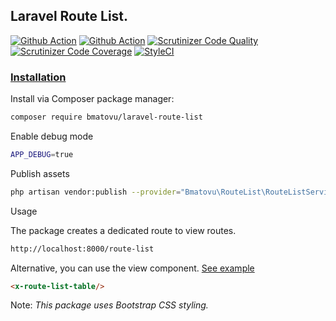 ## Laravel Route List.

[![Github Action](https://github.com/mtvbrianking/laravel-route-list/workflows/run-tests/badge.svg)](https://github.com/mtvbrianking/laravel-route-list/actions?query=workflow:run-tests)
[![Github Action](https://github.com/mtvbrianking/laravel-route-list/workflows/gen-docs/badge.svg)](https://mtvbrianking.github.io/laravel-route-list/master)
[![Scrutinizer Code Quality](https://scrutinizer-ci.com/g/mtvbrianking/laravel-route-list/badges/quality-score.png?b=master)](https://scrutinizer-ci.com/g/mtvbrianking/laravel-route-list/?branch=master)
[![Scrutinizer Code Coverage](https://scrutinizer-ci.com/g/mtvbrianking/laravel-route-list/badges/coverage.png?b=master)](https://scrutinizer-ci.com/g/mtvbrianking/laravel-route-list/?branch=master)
[![StyleCI](https://github.styleci.io/repos/272880343/shield?branch=master)](https://github.styleci.io/repos/272880343)

### [Installation](https://packagist.org/packages/bmatovu/laravel-route-list)

Install via Composer package manager:

```bash
composer require bmatovu/laravel-route-list
```

Enable debug mode

```bash
APP_DEBUG=true
```

Publish assets

```bash
php artisan vendor:publish --provider="Bmatovu\RouteList\RouteListServiceProvider"
```

Usage

The package creates a dedicated route to view routes.

```bash
http://localhost:8000/route-list
```

Alternative, you can use the view component. [See example](/resources/views/index.blade.php)

```html
<x-route-list-table/>
```

Note: _This package uses Bootstrap CSS styling._

